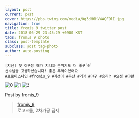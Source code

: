 ```yaml
---
layout: post
current: post
cover: https://pbs.twimg.com/media/Dg3dH6HV4AQF9lI.jpg
navigation: true
title: fromis_9 twitter post
date: 2018-06-29 23:45:29 +0900 KST
tags: fromis_9 photo
class: post-template
subclass: post tag-photo
author: auto-posting
---
```


```  
[지선] 첫 야구장 해가 지니까 분위기도 더 좋구´0`  
선수님들 고생하셨습니다! 좋은 추억이었어요  
#프로미스나인 #fromis_9 #지선이 #두산 #기아 #야구 #승리의 #요정 #댜란  

```

![0](https://pbs.twimg.com/media/Dg3dF-cU8AAbLjx.jpg)
![1](https://pbs.twimg.com/media/Dg3dG3kVMAcBLQR.jpg)
![2](https://pbs.twimg.com/media/Dg3dH6HV4AQF9lI.jpg)


Post by fromis_9

> [fromis_9](https://twitter.com/realfromis_9)  
  로고크롭, 2차가공 금지